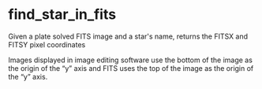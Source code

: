 # find_star_in_fits
Given a plate solved FITS image and a star's name, returns the FITSX and FITSY pixel coordinates


Images displayed in image editing software use the bottom of the image as the origin of the “y” axis and FITS uses the top of the image as the origin of the “y” axis.  
